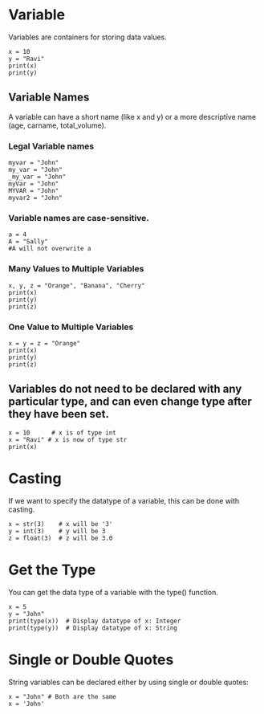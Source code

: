 # Variable
Variables are containers for storing data values.
```
x = 10
y = "Ravi"
print(x)
print(y)
```
## Variable Names
A variable can have a short name (like x and y) or a more descriptive name (age, carname, total_volume).
### Legal Variable names
```
myvar = "John"
my_var = "John"
_my_var = "John"
myVar = "John"
MYVAR = "John"
myvar2 = "John"
```
### Variable names are case-sensitive.
```
a = 4
A = "Sally"
#A will not overwrite a
```
### Many Values to Multiple Variables
```
x, y, z = "Orange", "Banana", "Cherry"
print(x)
print(y)
print(z)
```
### One Value to Multiple Variables
```
x = y = z = "Orange"
print(x)
print(y)
print(z)
```

## Variables do not need to be declared with any particular type, and can even change type after they have been set.
```
x = 10      # x is of type int
x = "Ravi" # x is now of type str
print(x)
```

# Casting
If we want to specify the datatype of a variable, this can be done with casting.
```
x = str(3)    # x will be '3'
y = int(3)    # y will be 3
z = float(3)  # z will be 3.0
```

# Get the Type
You can get the data type of a variable with the type() function.
```
x = 5
y = "John"
print(type(x))  # Display datatype of x: Integer
print(type(y))  # Display datatype of x: String
````

# Single or Double Quotes
String variables can be declared either by using single or double quotes:
```
x = "John" # Both are the same
x = 'John'
```

